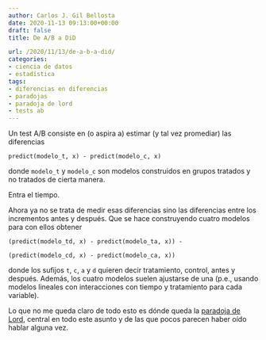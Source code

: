 ```yaml
---
author: Carlos J. Gil Bellosta
date: 2020-11-13 09:13:00+00:00
draft: false
title: De A/B a DiD

url: /2020/11/13/de-a-b-a-did/
categories:
- ciencia de datos
- estadística
tags:
- diferencias en diferencias
- paradojas
- paradoja de lord
- tests ab
---
```


Un test A/B consiste en (o aspira a) estimar (y tal vez promediar) las diferencias

`predict(modelo_t, x) - predict(modelo_c, x)`

donde `modelo_t` y `modelo_c` son modelos construidos en grupos tratados y no tratados de cierta manera.

Entra el tiempo.

Ahora ya no se trata de medir esas diferencias sino las diferencias entre los incrementos antes y después. Que se hace construyendo cuatro modelos para con ellos obtener

`(predict(modelo_td, x) - predict(modelo_ta, x)) - `

`(predict(modelo_cd, x) - predict(modelo_ca, x))`

donde los sufijos `t`, `c`, `a` y `d` quieren decir tratamiento, control, antes y después. Además, los cuatro modelos suelen ajustarse de una (p.e., usando modelos lineales con interacciones con tiempo y tratamiento para cada variable).

Lo que no me queda claro de todo esto es dónde queda la [paradoja de Lord](https://www.datanalytics.com/2013/09/09/la-paradoja-de-lord/), central en todo este asunto y de las que pocos parecen haber oído hablar alguna vez.
